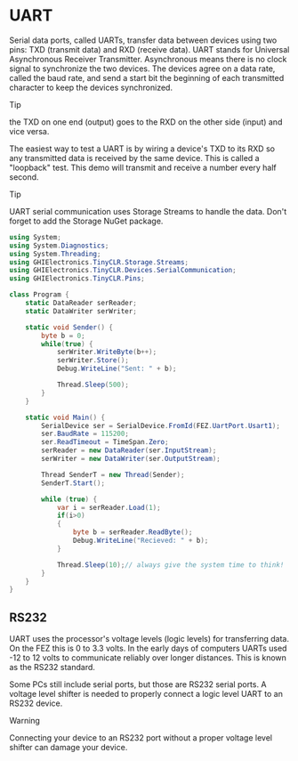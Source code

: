 # UART 

Serial data ports, called UARTs, transfer data between devices using two pins: TXD (transmit data) and RXD (receive data). UART stands for Universal Asynchronous Receiver Transmitter. Asynchronous means there is no clock signal to synchronize the two devices. The devices agree on a data rate, called the baud rate, and send a start bit the beginning of each transmitted character to keep the devices synchronized. 

> [!Tip]
> the TXD on one end (output) goes to the RXD on the other side (input) and vice versa.

The easiest way to test a UART is by wiring a device's TXD to its RXD so any transmitted data is received by the same device. This is called a "loopback" test. This demo will transmit and receive a number every half second.

> [!Tip]
> UART serial communication uses Storage Streams to handle the data. Don't forget to add the Storage NuGet package.

```csharp
using System;
using System.Diagnostics;
using System.Threading;
using GHIElectronics.TinyCLR.Storage.Streams;
using GHIElectronics.TinyCLR.Devices.SerialCommunication;
using GHIElectronics.TinyCLR.Pins;

class Program {
    static DataReader serReader;
    static DataWriter serWriter;

    static void Sender() {
        byte b = 0;
        while(true) {
            serWriter.WriteByte(b++);
            serWriter.Store();
            Debug.WriteLine("Sent: " + b);

            Thread.Sleep(500);
        }
    }

    static void Main() {
        SerialDevice ser = SerialDevice.FromId(FEZ.UartPort.Usart1);
        ser.BaudRate = 115200;
        ser.ReadTimeout = TimeSpan.Zero;
        serReader = new DataReader(ser.InputStream);
        serWriter = new DataWriter(ser.OutputStream);

        Thread SenderT = new Thread(Sender);
        SenderT.Start();

        while (true) {
            var i = serReader.Load(1);
            if(i>0)
            {
                byte b = serReader.ReadByte();
                Debug.WriteLine("Recieved: " + b);
            }

            Thread.Sleep(10);// always give the system time to think!
        }
    }
}
```

## RS232
UART uses the processor's voltage levels (logic levels) for transferring data. On the FEZ this is 0 to 3.3 volts. In the early days of computers UARTs used -12 to 12 volts to communicate reliably over longer distances. This is known as the RS232 standard.

Some PCs still include serial ports, but those are RS232 serial ports. A voltage level shifter is needed to properly connect a logic level UART to an RS232 device.

> [!Warning]
> Connecting your device to an RS232 port without a proper voltage level shifter can damage your device.
